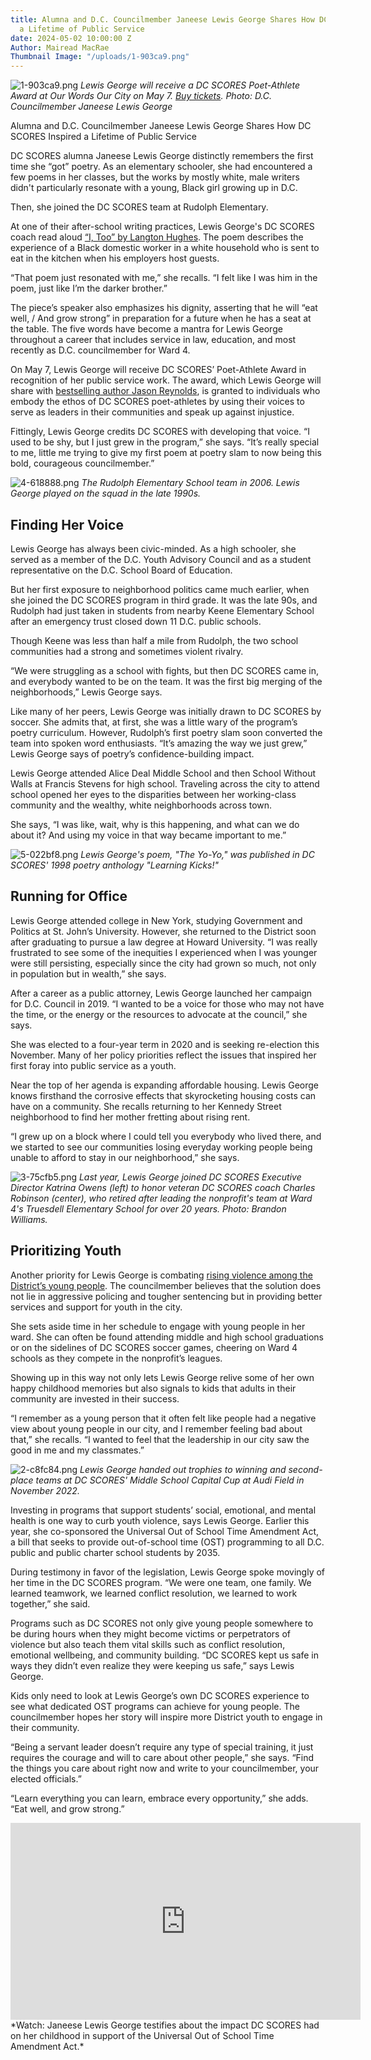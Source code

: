 ```yaml
---
title: Alumna and D.C. Councilmember Janeese Lewis George Shares How DC SCORES Inspired
  a Lifetime of Public Service
date: 2024-05-02 10:00:00 Z
Author: Mairead MacRae
Thumbnail Image: "/uploads/1-903ca9.png"
---
```


![1-903ca9.png](/uploads/1-903ca9.png)
*Lewis George will receive a DC SCORES Poet-Athlete Award at Our Words Our City on May 7. [Buy tickets](https://owoc.dcscores.org/). Photo: D.C. Councilmember Janeese Lewis George*


































Alumna and D.C. Councilmember Janeese Lewis George Shares How DC SCORES Inspired a Lifetime of Public Service

DC SCORES alumna Janeese Lewis George distinctly remembers the first time she “got” poetry. As an elementary schooler, she had encountered a few poems in her classes, but the works by mostly white, male writers didn't particularly resonate with a young, Black girl growing up in D.C.

Then, she joined the DC SCORES team at Rudolph Elementary.

At one of their after-school writing practices, Lewis George's DC SCORES coach read aloud [“I, Too” by Langton Hughes](https://www.poetryfoundation.org/poems/47558/i-too). The poem describes the experience of a Black domestic worker in a white household who is sent to eat in the kitchen when his employers host guests.

“That poem just resonated with me,” she recalls. “I felt like I was him in the poem, just like I’m the darker brother.”

The piece’s speaker also emphasizes his dignity, asserting that he will “eat well, / And grow strong” in preparation for a future when he has a seat at the table. The five words have become a mantra for Lewis George throughout a career that includes service in law, education, and most recently as D.C. councilmember for Ward 4.

On May 7, Lewis George will receive DC SCORES’ Poet-Athlete Award in recognition of her public service work. The award, which Lewis George will share with [bestselling author Jason Reynolds](https://www.dcscores.org/blog/2024/04/poet-athlete-award-winner-jason-reynolds), is granted to individuals who embody the ethos of DC SCORES poet-athletes by using their voices to serve as leaders in their communities and speak up against injustice.

Fittingly, Lewis George credits DC SCORES with developing that voice. “I used to be shy, but I just grew in the program,” she says. “It’s really special to me, little me trying to give my first poem at poetry slam to now being this bold, courageous councilmember.”

![4-618888.png](/uploads/4-618888.png)
*The Rudolph Elementary School team in 2006. Lewis George played on the squad in the late 1990s.*

## Finding Her Voice

Lewis George has always been civic-minded. As a high schooler, she served as a member of the D.C. Youth Advisory Council and as a student representative on the D.C. School Board of Education.

But her first exposure to neighborhood politics came much earlier, when she joined the DC SCORES program in third grade. It was the late 90s, and Rudolph had just taken in students from nearby Keene Elementary School after an emergency trust closed down 11 D.C. public schools.

Though Keene was less than half a mile from Rudolph, the two school communities had a strong and sometimes violent rivalry.

“We were struggling as a school with fights, but then DC SCORES came in, and everybody wanted to be on the team. It was the first big merging of the neighborhoods,” Lewis George says.

Like many of her peers, Lewis George was initially drawn to DC SCORES by soccer. She admits that, at first, she was a little wary of the program’s poetry curriculum. However, Rudolph’s first poetry slam soon converted the team into spoken word enthusiasts. “It’s amazing the way we just grew,” Lewis George says of poetry’s confidence-building impact.

Lewis George attended Alice Deal Middle School and then School Without Walls at Francis Stevens for high school. Traveling across the city to attend school opened her eyes to the disparities between her working-class community and the wealthy, white neighborhoods across town.

She says, “I was like, wait, why is this happening, and what can we do about it? And using my voice in that way became important to me.”

![5-022bf8.png](/uploads/5-022bf8.png)
*Lewis George's poem, "The Yo-Yo," was published in DC SCORES' 1998 poetry anthology "Learning Kicks!"*

## Running for Office

Lewis George attended college in New York, studying Government and Politics at St. John’s University. However, she returned to the District soon after graduating to pursue a law degree at Howard University. “I was really frustrated to see some of the inequities I experienced when I was younger were still persisting, especially since the city had grown so much, not only in population but in wealth,” she says.

After a career as a public attorney, Lewis George launched her campaign for D.C. Council in 2019. “I wanted to be a voice for those who may not have the time, or the energy or the resources to advocate at the council,” she says.

She was elected to a four-year term in 2020 and is seeking re-election this November. Many of her policy priorities reflect the issues that inspired her first foray into public service as a youth.

Near the top of her agenda is expanding affordable housing. Lewis George knows firsthand the corrosive effects that skyrocketing housing costs can have on a community. She recalls returning to her Kennedy Street neighborhood to find her mother fretting about rising rent.

“I grew up on a block where I could tell you everybody who lived there, and we started to see our communities losing everyday working people being unable to afford to stay in our neighborhood,” she says.

![3-75cfb5.png](/uploads/3-75cfb5.png)
*Last year, Lewis George joined DC SCORES Executive Director Katrina Owens (left) to honor veteran DC SCORES coach Charles Robinson (center), who retired after leading the nonprofit's team at Ward 4's Truesdell Elementary School for over 20 years. Photo: Brandon Williams.*

## Prioritizing Youth

Another priority for Lewis George is combating [rising violence among the District’s young people](https://mayor.dc.gov/release/mayor-bowser-issues-public-emergency-give-district-new-tools-responding-opioid-crisis-and). The councilmember believes that the solution does not lie in aggressive policing and tougher sentencing but in providing better services and support for youth in the city.

She sets aside time in her schedule to engage with young people in her ward. She can often be found attending middle and high school graduations or on the sidelines of DC SCORES soccer games, cheering on Ward 4 schools as they compete in the nonprofit’s leagues.

Showing up in this way not only lets Lewis George relive some of her own happy childhood memories but also signals to kids that adults in their community are invested in their success.

“I remember as a young person that it often felt like people had a negative view about young people in our city, and I remember feeling bad about that,” she recalls. “I wanted to feel that the leadership in our city saw the good in me and my classmates.”

![2-c8fc84.png](/uploads/2-c8fc84.png)
*Lewis George handed out trophies to winning and second-place teams at DC SCORES' Middle School Capital Cup at Audi Field in November 2022.*

Investing in programs that support students’ social, emotional, and mental health is one way to curb youth violence, says Lewis George. Earlier this year, she co-sponsored the Universal Out of School Time Amendment Act, a bill that seeks to provide out-of-school time (OST) programming to all D.C. public and public charter school students by 2035.

During testimony in favor of the legislation, Lewis George spoke movingly of her time in the DC SCORES program. “We were one team, one family. We learned teamwork, we learned conflict resolution, we learned to work together,” she said.

Programs such as DC SCORES not only give young people somewhere to be during hours when they might become victims or perpetrators of violence but also teach them vital skills such as conflict resolution, emotional wellbeing, and community building. “DC SCORES kept us safe in ways they didn’t even realize they were keeping us safe,” says Lewis George.

Kids only need to look at Lewis George’s own DC SCORES experience to see what dedicated OST programs can achieve for young people. The councilmember hopes her story will inspire more District youth to engage in their community.

“Being a servant leader doesn’t require any type of special training, it just requires the courage and will to care about other people,” she says. “Find the things you care about right now and write to your councilmember, your elected officials.”

“Learn everything you can learn, embrace every opportunity,” she adds. “Eat well, and grow strong.”

<iframe width="560" height="315" src="https://www.youtube.com/embed/T3JEZN6EeDc?si=fWLpmt1TqWWV2Yov" title="YouTube video player" frameborder="0" allow="accelerometer; autoplay; clipboard-write; encrypted-media; gyroscope; picture-in-picture; web-share" referrerpolicy="strict-origin-when-cross-origin" allowfullscreen></iframe>
*Watch: Janeese Lewis George testifies about the impact DC SCORES had on her childhood in support of the Universal Out of School Time Amendment Act.*